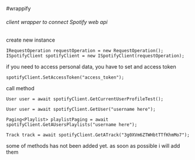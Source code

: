 #wrappify
###### client wrapper to connect Spotify web api

create new instance


    IRequestOperation requestOperation = new RequestOperation();
    ISpotifyClient spotifyClient = new ISpotifyClient(requestOperation);


if you need to access personal data, you have to set and access token

    spotifyClient.SetAccessToken("access_token");

call method

    User user = await spotifyClient.GetCurrentUserProfileTest();
    
    User user = await spotifyClient.GetUser("username here");
    
    Paging<Playlist> playlistPaging = await spotifyClient.GetAUsersPlaylists("username here");
    
    Track track = await spotifyClient.GetATrack("3g0XVm6ZTWHbtTTfKhmMo7");
	
	
some of methods has not been added yet. as soon as possible i will add them
